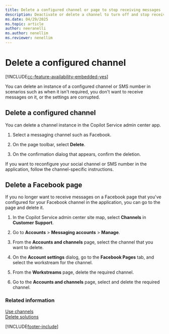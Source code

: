 ```yaml
---
title: Delete a configured channel or page to stop receiving messages
description: Deactivate or delete a channel to turn off and stop receiving messages on the channel in Omnichannel for Customer Service.
ms.date: 04/29/2025
ms.topic: article
author: neeranelli
ms.author: nenellim
ms.reviewer: nenellim
---
```

# Delete a configured channel

[!INCLUDE[cc-feature-availability-embedded-yes](../../includes/cc-feature-availability-embedded-yes.md)]


You can delete an instance of a configured channel or SMS number in scenarios such as when it isn't required, you don't want to receive messages on it, or the settings are corrupted.

## Delete a configured channel

You can delete a channel instance in the Copilot Service admin center app.

1. Select a messaging channel such as Facebook.

1. On the page toolbar, select **Delete**.

1. On the confirmation dialog that appears, confirm the deletion.

If you want to reconfigure your social channel or SMS number in the application, follow the channel-specific instructions.

## Delete a Facebook page

If you no longer want to receive messages on a Facebook page that you've configured for your Facebook channel in the application, you can go to the page and delete it.

1. In the Copilot Service admin center site map, select **Channels** in **Customer Support**.

1. Go to **Accounts** > **Messaging accounts** > **Manage**.
1. From the **Accounts and channels** page, select the channel that you want to delete.
1. On the **Account settings** dialog, go to the **Facebook Pages** tab, and select the workstream for the channel.
1. From the **Workstreams** page, delete the required channel.
1. Go to the **Accounts and channels** page, select and delete the required channel.

### Related information

[Use channels](../use/channels.md)  
[Delete solutions](../implement/delete-solution.md)  


[!INCLUDE[footer-include](../../includes/footer-banner.md)]
